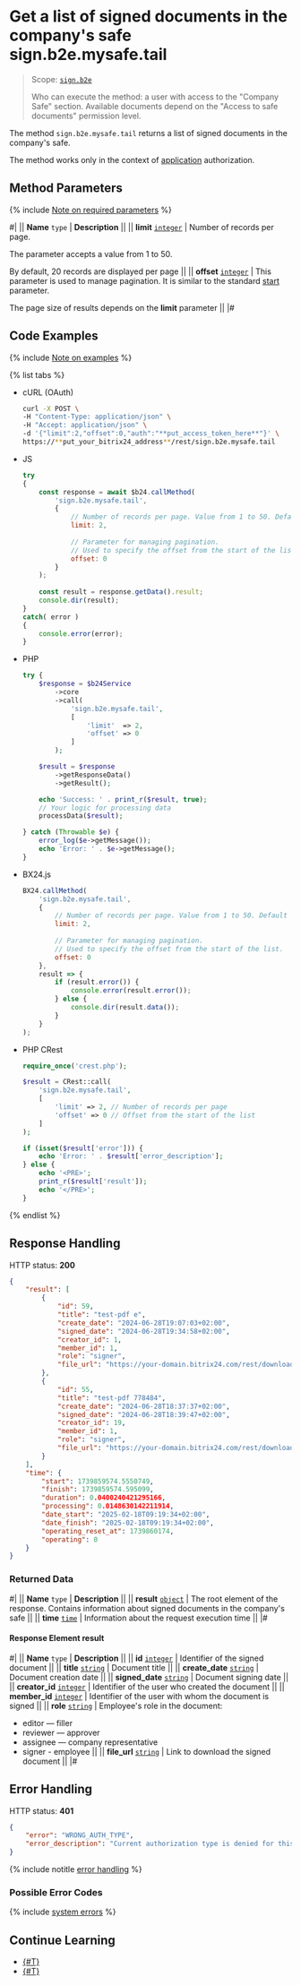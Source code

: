# Get a list of signed documents in the company's safe sign.b2e.mysafe.tail

> Scope: [`sign.b2e`](../scopes/permissions.md)
>
> Who can execute the method: a user with access to the "Company Safe" section. Available documents depend on the "Access to safe documents" permission level.

The method `sign.b2e.mysafe.tail` returns a list of signed documents in the company's safe.

The method works only in the context of [application](../app-installation/index.md) authorization.

## Method Parameters

{% include [Note on required parameters](../../_includes/required.md) %}

#|
|| **Name**
`type` | **Description** ||
|| **limit**
[`integer`](../data-types.md) | Number of records per page.

The parameter accepts a value from 1 to 50.

By default, 20 records are displayed per page ||
|| **offset**
[`integer`](../data-types.md) | This parameter is used to manage pagination. It is similar to the standard [start](../performance/huge-data.md) parameter.

The page size of results depends on the **limit** parameter
||
|#

## Code Examples

{% include [Note on examples](../../_includes/examples.md) %}

{% list tabs %}

- cURL (OAuth)

    ```bash
    curl -X POST \
    -H "Content-Type: application/json" \
    -H "Accept: application/json" \
    -d '{"limit":2,"offset":0,"auth":"**put_access_token_here**"}' \
    https://**put_your_bitrix24_address**/rest/sign.b2e.mysafe.tail
    ```

- JS

    ```js
    try
    {
    	const response = await $b24.callMethod(
    		'sign.b2e.mysafe.tail',
    		{
    			// Number of records per page. Value from 1 to 50. Default is 20.
    			limit: 2,
    			
    			// Parameter for managing pagination.
    			// Used to specify the offset from the start of the list.
    			offset: 0
    		}
    	);
    	
    	const result = response.getData().result;
    	console.dir(result);
    }
    catch( error )
    {
    	console.error(error);
    }
    ```

- PHP

    ```php
    try {
        $response = $b24Service
            ->core
            ->call(
                'sign.b2e.mysafe.tail',
                [
                    'limit'  => 2,
                    'offset' => 0
                ]
            );
    
        $result = $response
            ->getResponseData()
            ->getResult();
    
        echo 'Success: ' . print_r($result, true);
        // Your logic for processing data
        processData($result);
    
    } catch (Throwable $e) {
        error_log($e->getMessage());
        echo 'Error: ' . $e->getMessage();
    }
    ```

- BX24.js

    ```javascript
    BX24.callMethod(
        'sign.b2e.mysafe.tail',
        {
            // Number of records per page. Value from 1 to 50. Default is 20.
            limit: 2,
            
            // Parameter for managing pagination.
            // Used to specify the offset from the start of the list.
            offset: 0
        },
        result => {
            if (result.error()) {
                console.error(result.error());
            } else {
                console.dir(result.data());
            }
        }
    );
    ```

- PHP CRest

    ```php
    require_once('crest.php');

    $result = CRest::call(
        'sign.b2e.mysafe.tail',
        [
            'limit' => 2, // Number of records per page
            'offset' => 0 // Offset from the start of the list
        ]
    );

    if (isset($result['error'])) {
        echo 'Error: ' . $result['error_description'];
    } else {
        echo '<PRE>';
        print_r($result['result']);
        echo '</PRE>';
    }
    ```

{% endlist %}

## Response Handling

HTTP status: **200**

```json
{
    "result": [
        {
            "id": 59,
            "title": "test-pdf e",
            "create_date": "2024-06-28T19:07:03+02:00",
            "signed_date": "2024-06-28T19:34:58+02:00",
            "creator_id": 1,
            "member_id": 1,
            "role": "signer",
            "file_url": "https://your-domain.bitrix24.com/rest/download.json?auth=7e34b4670000071b0075444600000037f0f1072e5aa442013dece15a3df95d26ed4873&token=sign.b2e%7CaWQ9NTkmXz1IVEVndlJnZUttZUFkeERtaVBRbkhwZkhhTEJFZklpYQ%3D%3D%7CImRvd25sb2FkfHNpZ24uYjJlfGFXUTlOVGttWHoxSVZFVm5kbEpuWlV0dFpVRmtlRVJ0YVZCUmJraHdaa2hoVEVKRlprbHBZUT09fDdlMzRiNDY3MDAwMDA3MWIwMDc1NDQ0NjAwMDAwMDM3ZjBmMTA3MmU1YWE0NDIwMTNkZWNlMTVhM2RmOTVkMjZlZDQ4NzMi.8C%2B3HpNFR5C0YkzTeVL%2FdhE6QJYN66CGoDzZG4VeR4Q%3D"
        },
        {
            "id": 55,
            "title": "test-pdf 778484",
            "create_date": "2024-06-28T18:37:37+02:00",
            "signed_date": "2024-06-28T18:39:47+02:00",
            "creator_id": 19,
            "member_id": 1,
            "role": "signer",
            "file_url": "https://your-domain.bitrix24.com/rest/download.json?auth=7e34b4670000071b0075444600000037f0f1072e5aa442013dece15a3df95d26ed4873&token=sign.b2e%7CaWQ9NTUmXz12czNjZDhyM3g2SUZYdzByRVZBbVJIYzZTY3dxZUFxbw%3D%3D%7CImRvd25sb2FkfHNpZ24uYjJlfGFXUTlOVFVtWHoxMmN6TmpaRGh5TTNnMlNVWllkekJ5UlZaQmJWSklZelpUWTNkeFpVRnhidz09fDdlMzRiNDY3MDAwMDA3MWIwMDc1NDQ0NjAwMDAwMDM3ZjBmMTA3MmU1YWE0NDIwMTNkZWNlMTVhM2RmOTVkMjZlZDQ4NzMi.r6Khc2bwTlEANXvuAptaut0Z%2F6y1nGx%2FZhRKqEGkjk0%3D"
        }
    ],
    "time": {
        "start": 1739859574.5550749,
        "finish": 1739859574.595099,
        "duration": 0.0400240421295166,
        "processing": 0.0148630142211914,
        "date_start": "2025-02-18T09:19:34+02:00",
        "date_finish": "2025-02-18T09:19:34+02:00",
        "operating_reset_at": 1739860174,
        "operating": 0
    }
}
```

### Returned Data

#|
|| **Name**
`type` | **Description** ||
|| **result**
[`object`](../data-types.md) | The root element of the response. Contains information about signed documents in the company's safe ||
|| **time**
[`time`](../data-types.md#time) | Information about the request execution time ||
|#

#### Response Element result

#|
|| **Name**
`type` | **Description** ||
|| **id**
[`integer`](../data-types.md) | Identifier of the signed document ||
|| **title**
[`string`](../data-types.md) | Document title ||
|| **create_date**
[`string`](../data-types.md) | Document creation date ||
|| **signed_date**
[`string`](../data-types.md) | Document signing date ||
|| **creator_id**
[`integer`](../data-types.md) | Identifier of the user who created the document ||
|| **member_id**
[`integer`](../data-types.md) | Identifier of the user with whom the document is signed ||
|| **role**
[`string`](../data-types.md) | Employee's role in the document:                
 - editor — filler
 - reviewer — approver
 - assignee — company representative
 - signer - employee
||
|| **file_url**
[`string`](../data-types.md) | Link to download the signed document ||
|#

## Error Handling

HTTP status: **401**

```json
{
    "error": "WRONG_AUTH_TYPE",
    "error_description": "Current authorization type is denied for this method Application context required"
}
```

{% include notitle [error handling](../../_includes/error-info.md) %}

### Possible Error Codes

{% include [system errors](../../_includes/system-errors.md) %}

## Continue Learning

- [{#T}](./index.md)
- [{#T}](./sign-b2e-personal-tail.md)